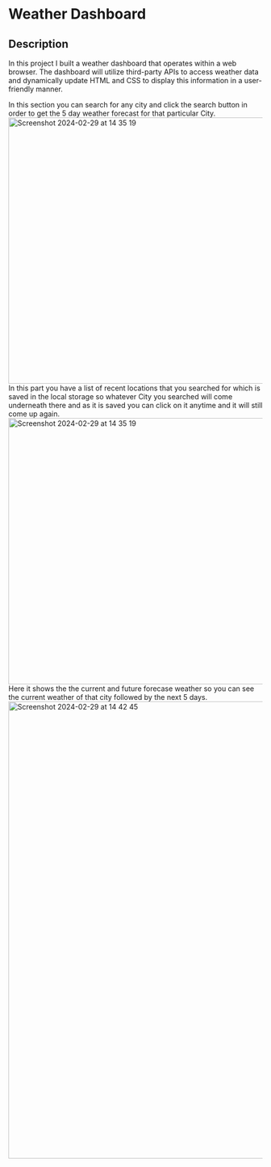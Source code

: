 # Weather Dashboard

## Description
In this project I built a weather dashboard that operates within a web browser. The dashboard will utilize third-party APIs to access weather data and dynamically update HTML and CSS to display this information in a user-friendly manner.

In this section you can search for any city and click the search button in order to get the 5 day weather forecast for that particular City.
<img width="527" alt="Screenshot 2024-02-29 at 14 35 19" src="https://github.com/zahrahali1/weather-dashboard/assets/103753424/1122206f-5924-4530-a5f0-12960c40baf8">
In this part you have a list of recent locations that you searched for which is saved in the local storage so whatever City you searched will come underneath there and as it is saved you can click on it anytime and it will still come up again.
<img width="527" alt="Screenshot 2024-02-29 at 14 35 19" src="https://github.com/zahrahali1/weather-dashboard/assets/103753424/1e49fa2e-3029-46e7-a66a-c48bcd33c32f">
Here it shows the the current and future forecase weather so you can see the current weather of that city followed by the next 5 days.
<img width="905" alt="Screenshot 2024-02-29 at 14 42 45" src="https://github.com/zahrahali1/weather-dashboard/assets/103753424/6409f854-dc84-4639-8894-fe25cf493209">


